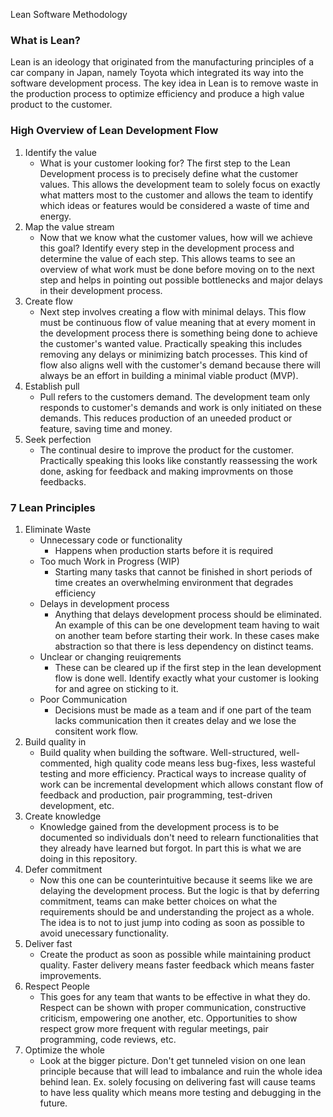 Lean Software Methodology
### What is Lean?
Lean is an ideology that originated from the manufacturing principles of a car company in Japan, namely Toyota which integrated its way into the software development process. The key idea in Lean is to remove waste in the production process to optimize efficiency and produce a high value product to the customer. 

### High Overview of Lean Development Flow
1. Identify the value
   - What is your customer looking for? The first step to the Lean Development process is to precisely define what the customer values. This allows the development team to solely focus on exactly what matters most to the customer and allows the team to identify which ideas or features would be considered a waste of time and energy.
2. Map the value stream
   - Now that we know what the customer values, how will we achieve this goal? Identify every step in the development process and determine the value of each step. This allows teams to see an overview of what work must be done before moving on to the next step and helps in pointing out possible bottlenecks and major delays in their development process.
3. Create flow
   - Next step involves creating a flow with minimal delays. This flow must be continuous flow of value meaning that at every moment in the development process there is something being done to achieve the customer's wanted value. Practically speaking this includes removing any delays or minimizing batch processes. This kind of flow also aligns well with the customer's demand because there will always be an effort in building a minimal viable product (MVP).
4. Establish pull
   - Pull refers to the customers demand. The development team only responds to customer's demands and work is only initiated on these demands. This reduces production of an uneeded product or feature, saving time and money.
5. Seek perfection
   - The continual desire to improve the product for the customer. Practically speaking this looks like constantly reassessing the work done, asking for feedback and making improvments on those feedbacks.
  
### 7 Lean Principles
1. Eliminate Waste
   - Unnecessary code or functionality
      - Happens when production starts before it is required
   - Too much Work in Progress (WIP)
      - Starting many tasks that cannot be finished in short periods of time creates an overwhelming environment that degrades efficiency
   - Delays in development process
      - Anything that delays development process should be eliminated. An example of this can be one development team having to wait on another team before starting their work. In these cases make abstraction so that there is less dependency on distinct teams.
   - Unclear or changing reuiqrements
      - These can be cleared  up if the first step in the lean development flow is done well. Identify exactly what your customer is looking for and agree on sticking to it.
   - Poor Communication
      - Decisions must be made as a team and if one part of the team lacks communication then it creates delay and we lose the consitent work flow.
2. Build quality in
   - Build quality when building the software. Well-structured, well-commented, high quality code means less bug-fixes, less wasteful testing and more efficiency. Practical ways to increase quality of work can be incremental development which allows constant flow of feedback and production, pair programming, test-driven development, etc.
3. Create knowledge
   - Knowledge gained from the development process is to be documented so individuals don't need to relearn functionalities that they already have learned but forgot. In part this is what we are doing in this repository.
4. Defer commitment
   - Now this one can be counterintuitive because it seems like we are delaying the development process. But the logic is that by deferring commitment, teams can make better choices on what the requirements should be and understanding the project as a whole. The idea is to not to just jump into coding as soon as possible to avoid unecessary functionality.
5. Deliver fast
   - Create the product as soon as possible while maintaining product quality. Faster delivery means faster feedback which means faster improvements.
6. Respect People
   - This goes for any team that wants to be effective in what they do. Respect can be shown with proper communication, constructive criticism, empowering one another, etc. Opportunities to show respect grow more frequent with regular meetings, pair programming, code reviews, etc.
7. Optimize the whole
   -  Look at the bigger picture. Don't get tunneled vision on one lean principle because that will lead to imbalance and ruin the whole idea behind lean. Ex. solely focusing on delivering fast will cause teams to have less quality which means more testing and debugging in the future.
